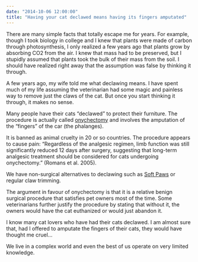```yaml
---
date: "2014-10-06 12:00:00"
title: "Having your cat declawed means having its fingers amputated"
---
```




There are many simple facts that totally escape me for years. For example, though I took biology in college and I knew that plants were made of carbon through photosynthesis, I only realized a few years ago that plants grow by absorbing CO2 from the air. I knew that mass had to be preserved, but I stupidly assumed that plants took the bulk of their mass from the soil. I should have realized right away that the assumption was false by thinking it through.

A few years ago, my wife told me what declawing means. I have spent much of my life assuming the veterinarian had some magic and painless way to remove just the claws of the cat. But once you start thinking it through, it makes no sense.

Many people have their cats &ldquo;declawed&rdquo; to protect their furniture. The procedure is actually called [onychectomy](https://en.wikipedia.org/wiki/Onychectomy) and involves the amputation of the &ldquo;fingers&rdquo; of the car (the phalanges).

It is banned as animal cruelty in 20 or so countries. The procedure appears to cause pain: &ldquo;Regardless of the analgesic regimen, limb function was still significantly reduced 12 days after surgery, suggesting that long-term analgesic treatment should be considered for cats undergoing onychectomy.&rdquo; (Romans et al. 2005).

We have non-surgical alternatives to declawing such as [Soft Paws](https://www.softpaws.com/) or regular claw trimming.

The argument in favour of onychectomy is that it is a relative benign surgical procedure that satisfies pet owners most of the time. Some veterinarians further justify the procedure by stating that without it, the owners would have the cat euthanized or would just abandon it.

I know many cat lovers who have had their cats declawed. I am almost sure that, had I offered to amputate the fingers of their cats, they would have thought me cruel&hellip;

We live in a complex world and even the best of us operate on very limited knowledge.

